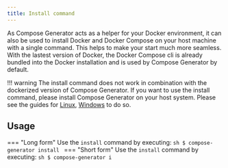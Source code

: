 ```yaml
---
title: Install command
---
```


As Compose Generator acts as a helper for your Docker environment, it can also be used to install Docker and Docker Compose on your host machine with a single command. This helps to make your start much more seamless. With the lastest version of Docker, the Docker Compose cli is already bundled into the Docker installation and is used by Compose Generator by default.

!!! warning
    The install command does not work in combination with the dockerized version of Compose Generator. If you want to use the install command, please install Compose Generator on your host system. Please see the guides for [Linux](../../install/linux), [Windows](../../install/windows) <!--or [NPM](../../install/npm) -->to do so.

## Usage
=== "Long form"
    Use the `install` command by executing:
    ```sh
    $ compose-generator install
    ```
=== "Short form"
    Use the `install` command by executing:
    ```sh
    $ compose-generator i
    ```